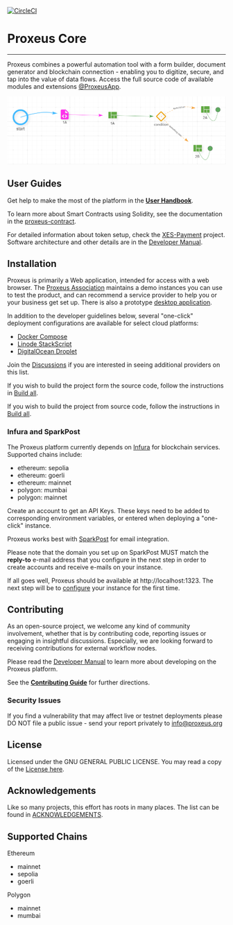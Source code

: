 [![CircleCI](https://dl.circleci.com/status-badge/img/gh/ProxeusApp/proxeus-core/tree/main.svg?style=svg)](https://dl.circleci.com/status-badge/redirect/gh/ProxeusApp/proxeus-core/tree/main)

# Proxeus Core
--------------

Proxeus combines a powerful automation tool with a form builder, document generator and blockchain connection - enabling you to digitize, secure, and tap into the value of data flows. Access the full source code of available modules and extensions [@ProxeusApp](https://github.com/ProxeusApp).

![Screenshot of Proxeus workflow from the handbook](docs/handbook/Proxeus%20-%20The%20Complete%20Handbook_html_10299e76126cc024.png)

## User Guides

Get help to make the most of the platform in the **[User Handbook](https://doc.proxeus.org/#/handbook)**.

To learn more about Smart Contracts using Solidity, see the documentation in the [proxeus-contract](https://github.com/ProxeusApp/proxeus-contract).

For detailed information about token setup, check the [XES-Payment](docs/xes-payment.md) project. Software architecture and other details are in the [Developer Manual](https://doc.proxeus.com).

## Installation

Proxeus is primarily a Web application, intended for access with a web browser. The [Proxeus Association](https://proxeus.org) maintains a demo instances you can use to test the product, and can recommend a service provider to help you or your business get set up. There is also a prototype [desktop application](https://github.com/ProxeusApp/storage-app/blob/master/docs/overview.md).

In addition to the developer guidelines below, several "one-click" deployment configurations are available for select cloud platforms:

- [Docker Compose](docs/docker.md)
- [Linode StackScript](deploy/linode/README.md)
- [DigitalOcean Droplet](deploy/digitalocean/README.md)

Join the [Discussions](https://github.com/ProxeusApp/community/discussions/3) if you are interested in seeing additional providers on this list.

If you wish to build the project form the source code, follow the instructions in [Build all](docs/build_all.md).

If you wish to build the project from source code, follow the instructions in [Build all](docs/build_all.md). 

### Infura and SparkPost

The Proxeus platform currently depends on [Infura](https://infura.io/) for blockchain services. Supported chains include:

- ethereum: sepolia
- ethereum: goerli
- ethereum: mainnet
- polygon: mumbai
- polygon: mainnet

Create an account to get an API Keys. These keys need to be added to corresponding environment variables, or entered when deploying a "one-click" instance.

Proxeus works best with [SparkPost](https://www.sparkpost.com/) for email integration. 

Please note that the domain you set up on SparkPost MUST match the **reply-to** e-mail address that you configure in the next step in order to create accounts and receive e-mails on your instance.

If all goes well, Proxeus should be available at http://localhost:1323. The next step will be to [configure](docs/configure.md) your instance for the first time.

## Contributing

As an open-source project, we welcome any kind of community involvement, whether that is by contributing code, reporting issues or engaging in insightful discussions. Especially, we are looking forward to receiving contributions for external workflow nodes.

Please read the [Developer Manual](https://doc.proxeus.com) to learn more about developing on the Proxeus platform.

See the **[Contributing Guide](docs/contributing.md)** for further directions.

### Security Issues

If you find a vulnerability that may affect live or testnet deployments please DO NOT file a public issue - send your report privately to info@proxeus.org

## License

Licensed under the GNU GENERAL PUBLIC LICENSE. You may read a copy of the [License here](LICENSE).

## Acknowledgements

Like so many projects, this effort has roots in many places. The list can be found in [ACKNOWLEDGEMENTS](ACKNOWLEDGEMENTS).

## Supported Chains

Ethereum

- mainnet
- sepolia
- goerli

Polygon

- mainnet
- mumbai

